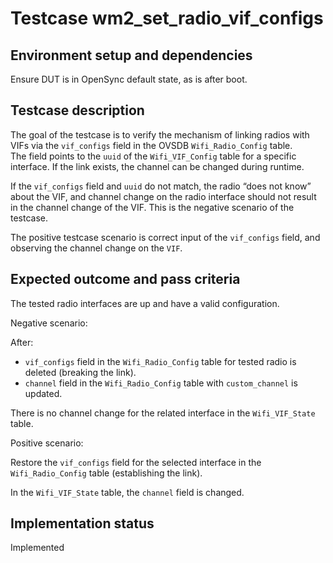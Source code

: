 # Testcase wm2_set_radio_vif_configs

## Environment setup and dependencies

Ensure DUT is in OpenSync default state, as is after boot.

## Testcase description

The goal of the testcase is to verify the mechanism of linking radios with VIFs via the `vif_configs` field in the OVSDB
`Wifi_Radio_Config` table.\
The field points to the `uuid` of the `Wifi_VIF_Config` table for a specific interface. If
the link exists, the channel can be changed during runtime.

If the `vif_configs` field and `uuid` do not match, the radio “does not know” about the VIF, and channel change on the
radio interface should not result in the channel change of the VIF. This is the negative scenario of the testcase.

The positive testcase scenario is correct input of the `vif_configs` field, and observing the channel change on the
`VIF`.

## Expected outcome and pass criteria

The tested radio interfaces are up and have a valid configuration.

Negative scenario:

After:

- `vif_configs` field in the `Wifi_Radio_Config` table for tested radio is deleted (breaking the link).
- `channel` field in the `Wifi_Radio_Config` table with `custom_channel` is updated.

There is no channel change for the related interface in the `Wifi_VIF_State` table.

Positive scenario:

Restore the `vif_configs` field for the selected interface in the `Wifi_Radio_Config` table (establishing the link).

In the `Wifi_VIF_State` table, the `channel` field is changed.

## Implementation status

Implemented
